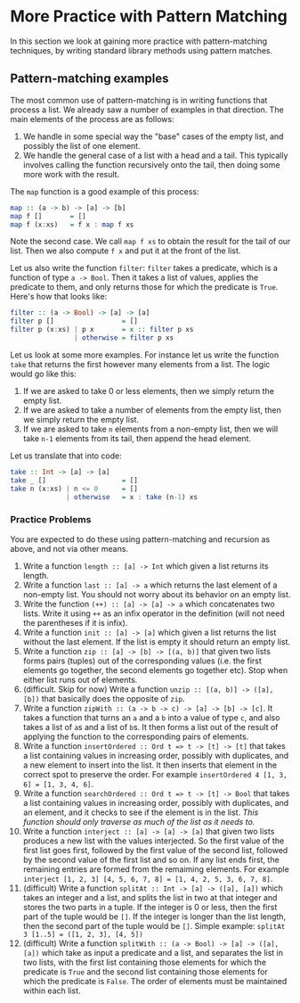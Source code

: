 # More Practice with Pattern Matching

In this section we look at gaining more practice with pattern-matching techniques, by writing standard library methods using pattern matches.

## Pattern-matching examples

The most common use of pattern-matching is in writing functions that process a list. We already saw a number of examples in that direction. The main elements of the process are as follows:

1. We handle in some special way the "base" cases of the empty list, and possibly the list of one element.
2. We handle the general case of a list with a head and a tail. This typically involves calling the function recursively onto the tail, then doing some more work with the result.

The `map` function is a good example of this process:
```haskell
map :: (a -> b) -> [a] -> [b]
map f []       = []
map f (x:xs)   = f x : map f xs
```
Note the second case. We call `map f xs` to obtain the result for the tail of our list. Then we also compute `f x` and put it at the front of the list.

Let us also write the function `filter`: `filter` takes a predicate, which is a function of type `a -> Bool`. Then it takes a list of values, applies the predicate to them, and only returns those for which the predicate is `True`. Here's how that looks like:
```haskell
filter :: (a -> Bool) -> [a] -> [a]
filter p []                 = []
filter p (x:xs) | p x       = x :: filter p xs
                | otherwise = filter p xs
```

Let us look at some more examples. For instance let us write the function `take` that returns the first however many elements from a list. The logic would go like this:

1. If we are asked to take 0 or less elements, then we simply return the empty list.
2. If we are asked to take a number of elements from the empty list, then we simply return the empty list.
3. If we are asked to take `n` elements from a non-empty list, then we will take `n-1` elements from its tail, then append the head element.

Let us translate that into code:
```haskell
take :: Int -> [a] -> [a]
take _ []                   = []
take n (x:xs) | n <= 0      = []
              | otherwise   = x : take (n-1) xs
```

### Practice Problems

You are expected to do these using pattern-matching and recursion as above, and not via other means.

1. Write a function `length :: [a] -> Int` which given a list returns its length.
2. Write a function `last :: [a] -> a` which returns the last element of a non-empty list. You should not worry about its behavior on an empty list.
3. Write the function `(++) :: [a] -> [a] -> a` which concatenates two lists. Write it using `++` as an infix operator in the definition (will not need the parentheses if it is infix).
4. Write a function `init :: [a] -> [a]` which given a list returns the list without the last element. If the list is empty it should return an empty list.
5. Write a function `zip :: [a] -> [b] -> [(a, b)]` that given two lists forms pairs (tuples) out of the corresponding values (i.e. the first elements go together, the second elements go together etc). Stop when either list runs out of elements.
6. (difficult. Skip for now) Write a function `unzip :: [(a, b)] -> ([a], [b])` that basically does the opposite of `zip`.
7. Write a function `zipWith :: (a -> b -> c) -> [a] -> [b] -> [c]`. It takes a function that turns an `a` and a `b` into a value of type `c`, and also takes a list of `a`s and a list of `b`s. It then forms a list out of the result of applying the function to the corresponding pairs of elements.
8. Write a function `insertOrdered :: Ord t => t -> [t] -> [t]` that takes a list containing values in increasing order, possibly with duplicates, and a new element to insert into the list. It then inserts that element in the correct spot to preserve the order. For example `insertOrdered 4 [1, 3, 6] = [1, 3, 4, 6]`.
9. Write a function `searchOrdered :: Ord t => t -> [t] -> Bool` that takes a list containing values in increasing order, possibly with duplicates, and an element, and it checks to see if the element is in the list. *This function should only traverse as much of the list as it needs to.*
10. Write a function `interject :: [a] -> [a] -> [a]` that given two lists produces a new list with the values interjected. So the first value of the first list goes first, followed by the first value of the second list, followed by the second value of the first list and so on. If any list ends first, the remaining entries are formed from the remaiming elements. For example `interject [1, 2, 3] [4, 5, 6, 7, 8] = [1, 4, 2, 5, 3, 6, 7, 8]`.
11. (difficult) Write a function `splitAt :: Int -> [a] -> ([a], [a])` which takes an integer and a list, and splits the list in two at that integer and stores the two parts in a tuple. If the integer is 0 or less, then the first part of the tuple would be `[]`. If the integer is longer than the list length, then the second part of the tuple would be `[]`. Simple example: `splitAt 3 [1..5] = ([1, 2, 3], [4, 5])`
12. (difficult) Write a function `splitWith :: (a -> Bool) -> [a] -> ([a], [a])` which take as input a predicate and a list, and separates the list in two lists, with the first list containing those elements for which the predicate is `True` and the second list containing those elements for which the predicate is `False`. The order of elements must be maintained within each list.
